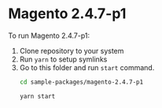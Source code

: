 # Magento 2.4.7-p1

To run Magento 2.4.7-p1:

1. Clone repository to your system
2. Run `yarn` to setup symlinks
3. Go to this folder and run `start` command.
    ```bash
    cd sample-packages/magento-2.4.7-p1

    yarn start
    ```